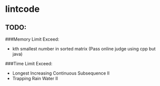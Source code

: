 # lintcode

## TODO:
###Memory Limit Exceed:
- kth smallest number in sorted matrix  (Pass online judge using cpp but java)

###Time Limit Exceed:
- Longest Increasing Continuous Subsequence II
- Trapping Rain Water II
